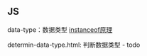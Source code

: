 ## JS

data-type：数据类型 [instanceof原理](https://juejin.cn/post/6844903821483704327)

determin-data-type.html: 判断数据类型 - todo